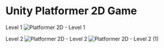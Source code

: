# Unity Platformer 2D Game

Level 1
![Platformer 2D - Level 1](https://user-images.githubusercontent.com/52790968/124970001-07040000-e045-11eb-912c-7a9f8a3a02a7.png)

Level 2
![Platformer 2D - Level 2](https://user-images.githubusercontent.com/52790968/124971169-81814f80-e046-11eb-8d13-6abac7f3a2f8.png)
![Platformer 2D - Level 2 (1)](https://user-images.githubusercontent.com/52790968/124971176-83e3a980-e046-11eb-80b6-6ef73ec0f5e1.png)
